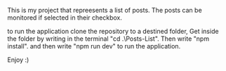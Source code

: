This is my project that repreesents a list of posts.
The posts can be monitored if selected in their checkbox.

to run the application clone the repository to a destined folder,
Get inside the folder by writing in the terminal "cd .\Posts-List".
Then write "npm install".
and then write "npm run dev" to run the application.

Enjoy :)
